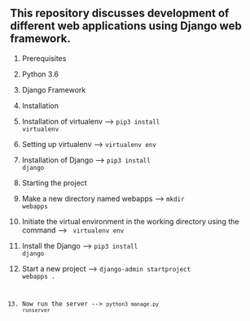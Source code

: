 ## This repository discusses development of different web applications using Django web framework.

1. Prerequisites
  1. Python 3.6
  2. Django Framework
  
2. Installation
  1. Installation of virtualenv --> <code>pip3 install virtualenv</code>
  2. Setting up virtualenv --> <code>virtualenv env</code>
  3. Installation of Django --> <code>pip3 install django</code>

3. Starting the project
  1. Make a new directory named webapps --> <code>mkdir webapps</code>
  2. Initiate the virtual environment in the working directory using the command --> <code> virtualenv env</code>
  3. Install the Django --> <code>pip3 install django</code>
  4. Start a new project --> <code>django-admin startproject webapps .

4. Now run the server --> <code>python3 manage.py runserver</code>

  
